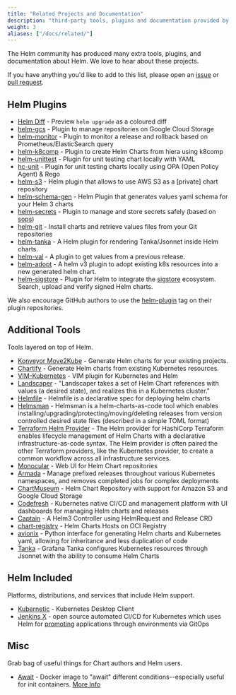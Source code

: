 ```yaml
---
title: "Related Projects and Documentation"
description: "third-party tools, plugins and documentation provided by the community!"
weight: 3
aliases: ["/docs/related/"]
---
```


The Helm community has produced many extra tools, plugins, and documentation
about Helm. We love to hear about these projects.

If you have anything you'd like to add to this list, please open an
[issue](https://github.com/helm/helm-www/issues) or [pull
request](https://github.com/helm/helm-www/pulls).

## Helm Plugins

- [Helm Diff](https://github.com/databus23/helm-diff) - Preview `helm upgrade`
  as a coloured diff
- [helm-gcs](https://github.com/nouney/helm-gcs) - Plugin to manage repositories
  on Google Cloud Storage
- [helm-monitor](https://github.com/ContainerSolutions/helm-monitor) - Plugin to
  monitor a release and rollback based on Prometheus/ElasticSearch query
- [helm-k8comp](https://github.com/cststack/k8comp) - Plugin to create Helm
  Charts from hiera using k8comp
- [helm-unittest](https://github.com/quintush/helm-unittest) - Plugin for unit
  testing chart locally with YAML
- [hc-unit](https://github.com/xchapter7x/hcunit) - Plugin for unit testing
  charts locally using OPA (Open Policy Agent) & Rego
- [helm-s3](https://github.com/hypnoglow/helm-s3) - Helm plugin that allows to
  use AWS S3 as a [private] chart repository
- [helm-schema-gen](https://github.com/karuppiah7890/helm-schema-gen) - Helm
  Plugin that generates values yaml schema for your Helm 3 charts
- [helm-secrets](https://github.com/jkroepke/helm-secrets) - Plugin to manage
  and store secrets safely (based on [sops](https://github.com/mozilla/sops))
- [helm-git](https://github.com/aslafy-z/helm-git) - Install charts and retrieve
  values files from your Git repositories
- [helm-tanka](https://github.com/Duologic/helm-tanka) - A Helm plugin for
  rendering Tanka/Jsonnet inside Helm charts.
- [helm-val](https://github.com/HamzaZo/helm-val) - A plugin to get 
  values from a previous release.
- [helm-adopt](https://github.com/HamzaZo/helm-adopt) - A helm v3 plugin to adopt 
  existing k8s resources into a new generated helm chart.  
 - [helm-sigstore](https://github.com/sigstore/helm-sigstore) - Plugin for Helm to integrate the [sigstore](https://sigstore.dev/) ecosystem. Search, upload and verify signed Helm charts.

We also encourage GitHub authors to use the
[helm-plugin](https://github.com/search?q=topic%3Ahelm-plugin&type=Repositories)
tag on their plugin repositories.

## Additional Tools

Tools layered on top of Helm.

- [Konveyor Move2Kube](https://konveyor.io/move2kube/) - Generate Helm charts for your 
  existing projects.
- [Chartify](https://github.com/appscode/chartify) - Generate Helm charts from
  existing Kubernetes resources.
- [VIM-Kubernetes](https://github.com/andrewstuart/vim-kubernetes) - VIM plugin
  for Kubernetes and Helm
- [Landscaper](https://github.com/Eneco/landscaper/) - "Landscaper takes a set
  of Helm Chart references with values (a desired state), and realizes this in a
  Kubernetes cluster."
- [Helmfile](https://github.com/roboll/helmfile) - Helmfile is a declarative
  spec for deploying helm charts
- [Helmsman](https://github.com/Praqma/helmsman) - Helmsman is a
  helm-charts-as-code tool which enables
  installing/upgrading/protecting/moving/deleting releases from version
  controlled desired state files (described in a simple TOML format)
- [Terraform Helm
  Provider](https://github.com/hashicorp/terraform-provider-helm) - The Helm
  provider for HashiCorp Terraform enables lifecycle management of Helm Charts
  with a declarative infrastructure-as-code syntax.  The Helm provider is often
  paired the other Terraform providers, like the Kubernetes provider, to create
  a common workflow across all infrastructure services.
- [Monocular](https://github.com/helm/monocular) - Web UI for Helm Chart
  repositories
- [Armada](https://airshipit.readthedocs.io/projects/armada/en/latest/) - Manage
  prefixed releases throughout various Kubernetes namespaces, and removes
  completed jobs for complex deployments
- [ChartMuseum](https://github.com/helm/chartmuseum) - Helm Chart Repository
  with support for Amazon S3 and Google Cloud Storage
- [Codefresh](https://codefresh.io) - Kubernetes native CI/CD and management
  platform with UI dashboards for managing Helm charts and releases
- [Captain](https://github.com/alauda/captain) - A Helm3 Controller using
  HelmRequest and Release CRD
- [chart-registry](https://github.com/hangyan/chart-registry) - Helm Charts
  Hosts on OCI Registry
- [avionix](https://github.com/zbrookle/avionix) - Python interface for generating Helm
  charts and Kubernetes yaml, allowing for inheritance and less duplication of code
- [Tanka](https://tanka.dev/helm) - Grafana Tanka configures Kubernetes
  resources through Jsonnet with the ability to consume Helm Charts

## Helm Included

Platforms, distributions, and services that include Helm support.

- [Kubernetic](https://kubernetic.com/) - Kubernetes Desktop Client
- [Jenkins X](https://jenkins-x.io/) - open source automated CI/CD for
  Kubernetes which uses Helm for
  [promoting](https://jenkins-x.io/docs/getting-started/promotion/) applications
  through environments via GitOps

## Misc

Grab bag of useful things for Chart authors and Helm users.

- [Await](https://github.com/saltside/await) - Docker image to "await" different
  conditions--especially useful for init containers. [More
  Info](https://blog.slashdeploy.com/2017/02/16/introducing-await/)
